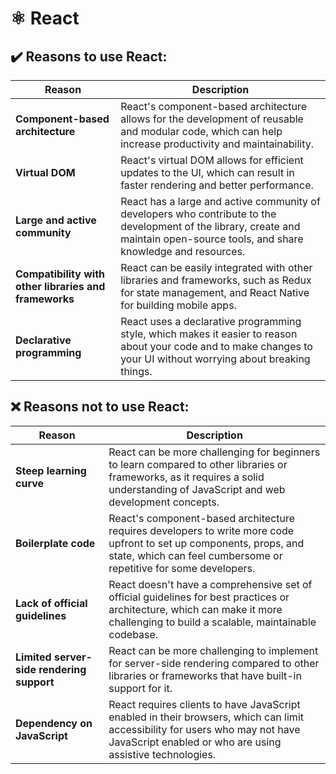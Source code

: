 # ⚛️ React

## ✔️ Reasons to use React:

| Reason      | Description |
| ----------- | ----------- |
|**Component-based architecture**|React's component-based architecture allows for the development of reusable and modular code, which can help increase productivity and maintainability.|
|**Virtual DOM**|React's virtual DOM allows for efficient updates to the UI, which can result in faster rendering and better performance.|
|**Large and active community**|React has a large and active community of developers who contribute to the development of the library, create and maintain open-source tools, and share knowledge and resources.|
|**Compatibility with other libraries and frameworks**|React can be easily integrated with other libraries and frameworks, such as Redux for state management, and React Native for building mobile apps.|
|**Declarative programming**|React uses a declarative programming style, which makes it easier to reason about your code and to make changes to your UI without worrying about breaking things.|

## ❌ Reasons not to use React:

| Reason      | Description |
| ----------- | ----------- |
|**Steep learning curve**|React can be more challenging for beginners to learn compared to other libraries or frameworks, as it requires a solid understanding of JavaScript and web development concepts.|
|**Boilerplate code**|React's component-based architecture requires developers to write more code upfront to set up components, props, and state, which can feel cumbersome or repetitive for some developers.|
|**Lack of official guidelines**|React doesn't have a comprehensive set of official guidelines for best practices or architecture, which can make it more challenging to build a scalable, maintainable codebase.|
|**Limited server-side rendering support**|React can be more challenging to implement for server-side rendering compared to other libraries or frameworks that have built-in support for it.|
|**Dependency on JavaScript**|React requires clients to have JavaScript enabled in their browsers, which can limit accessibility for users who may not have JavaScript enabled or who are using assistive technologies.|
